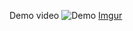 Demo video
![Demo](https://github.com/esther119/replicate-nodejs/blob/main/video/demo.gif)
[Imgur](https://i.imgur.com/xUaec2h.gifv)
